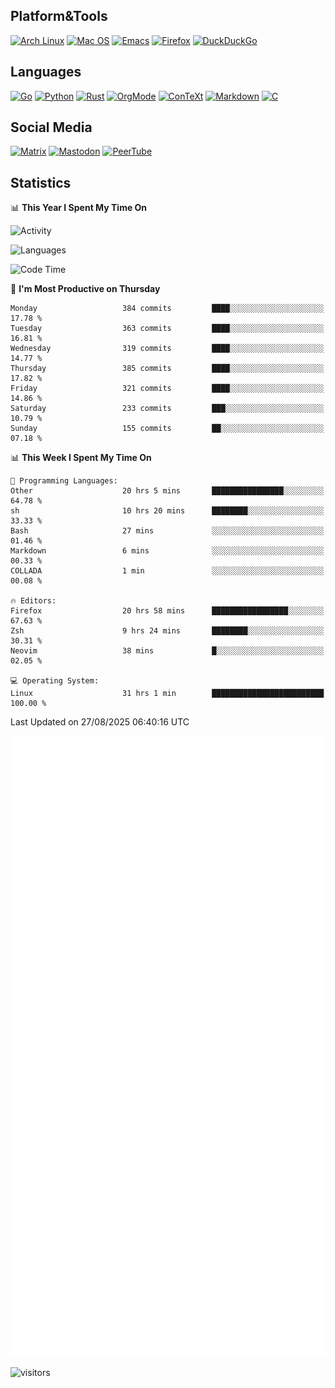 ## Platform&Tools

[![Arch Linux](https://img.shields.io/badge/ArchLinux-1793D1?logo=arch-linux&logoColor=fff&style=flat-square)](https://archlinux.org/)
[![Mac OS](https://img.shields.io/badge/MacOS-000000?style=flat-square&logo=macos&logoColor=F0F0F0)](https://www.apple.com/macos/)
[![Emacs](https://img.shields.io/badge/Emacs-%237F5AB6.svg?&style=flat-square&logo=gnu-emacs&logoColor=white)](https://www.gnu.org/software/emacs/)
[![Firefox](https://img.shields.io/badge/Firefox-FF7139?style=flat-square&logo=Firefox-Browser&logoColor=white)](https://firefox.com/)
[![DuckDuckGo](https://img.shields.io/badge/DuckDuckGo-DE5833?style=flat-square&logo=DuckDuckGo&logoColor=white)](https://duckduckgo.com/)

## Languages

[![Go](https://img.shields.io/badge/Golang-%2300ADD8.svg?style=flat-square&logo=go&logoColor=white)](https://golang.org/)
[![Python](https://img.shields.io/badge/Python-3670A0?style=flat-square&logo=python&logoColor=ffdd54)](https://www.python.org/)
[![Rust](https://img.shields.io/badge/Rust-%23000000.svg?style=flat-square&logo=rust&logoColor=white)](https://www.rust-lang.org/)
[![OrgMode](https://img.shields.io/badge/OrgMode-%23000000.svg?style=flat-square&logo=org&logoColor=white)](https://orgmode.org/)
[![ConTeXt](https://img.shields.io/badge/ConTeXt-%23008080.svg?style=flat-square&logo=latex&logoColor=white)](https://contextgarden.net/)
[![Markdown](https://img.shields.io/badge/MarkDown-%23000000.svg?style=flat-square&logo=markdown&logoColor=white)](https://daringfireball.net/projects/markdown/)
[![C](https://img.shields.io/badge/C-%2300599C.svg?style=flat-square&logo=c&logoColor=white)](https://www.iso.org/standard/74528.html)

## Social Media
<!--[![Telegram](https://img.shields.io/badge/SteamedFish-2CA5E0?style=social&logo=telegram&logoColor=white)](https://t.me/SteamedFish)-->

[![Matrix](https://img.shields.io/badge/SteamedFish-2CA5E0?style=social&logo=matrix&logoColor=black)](https://matrix.to/#/@i:steamedfish.org)
[![Mastodon](https://img.shields.io/mastodon/follow/109596467238113271?domain=https%3A%2F%2Fmastodon.steamedfish.org%2F&style=social)](https://steamedfish.org/@SteamedFish)
[![PeerTube](https://img.shields.io/badge/PeerTube-23000000.svg?logo=peertube&style=social)](https://peertube.steamedfish.org/)

## Statistics


📊 **This Year I Spent My Time On** 

![Activity](https://wakatime.com/share/@SteamedFish/7529f30a-f1b7-40a4-8d09-e6d855cb7a13.png)

![Languages](https://wakatime.com/share/@SteamedFish/1c5e5366-0e9e-40d8-ac85-d630f61b69c6.svg)

<!--START_SECTION:waka-->
![Code Time](http://img.shields.io/badge/Code%20Time-4%2C918%20hrs%2026%20mins-blue)

📅 **I'm Most Productive on Thursday** 

```text
Monday                   384 commits         ████░░░░░░░░░░░░░░░░░░░░░   17.78 % 
Tuesday                  363 commits         ████░░░░░░░░░░░░░░░░░░░░░   16.81 % 
Wednesday                319 commits         ████░░░░░░░░░░░░░░░░░░░░░   14.77 % 
Thursday                 385 commits         ████░░░░░░░░░░░░░░░░░░░░░   17.82 % 
Friday                   321 commits         ████░░░░░░░░░░░░░░░░░░░░░   14.86 % 
Saturday                 233 commits         ███░░░░░░░░░░░░░░░░░░░░░░   10.79 % 
Sunday                   155 commits         ██░░░░░░░░░░░░░░░░░░░░░░░   07.18 % 
```


📊 **This Week I Spent My Time On** 

```text
💬 Programming Languages: 
Other                    20 hrs 5 mins       ████████████████░░░░░░░░░   64.78 % 
sh                       10 hrs 20 mins      ████████░░░░░░░░░░░░░░░░░   33.33 % 
Bash                     27 mins             ░░░░░░░░░░░░░░░░░░░░░░░░░   01.46 % 
Markdown                 6 mins              ░░░░░░░░░░░░░░░░░░░░░░░░░   00.33 % 
COLLADA                  1 min               ░░░░░░░░░░░░░░░░░░░░░░░░░   00.08 % 

🔥 Editors: 
Firefox                  20 hrs 58 mins      █████████████████░░░░░░░░   67.63 % 
Zsh                      9 hrs 24 mins       ████████░░░░░░░░░░░░░░░░░   30.31 % 
Neovim                   38 mins             █░░░░░░░░░░░░░░░░░░░░░░░░   02.05 % 

💻 Operating System: 
Linux                    31 hrs 1 min        █████████████████████████   100.00 % 
```


 Last Updated on 27/08/2025 06:40:16 UTC
<!--END_SECTION:waka-->


![Metrics](https://github.com/SteamedFish/SteamedFish/blob/master/github-metrics.svg)


![visitors](https://visitor-badge.laobi.icu/badge?page_id=SteamedFish.SteamedFish)
